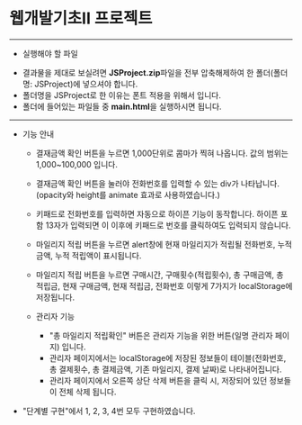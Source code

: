 # 웹개발기초II 프로젝트
***

* 실행해야 할 파일
 - 결과물을 제대로 보실려면 **JSProject.zip**파일을 전부 압축해제하여 한 폴더(폴더명: JSProject)에 넣으셔야 합니다.
 - 폴더명을 JSProject로 한 이유는 폰트 적용을 위해서 입니다.
 - 폴더에 들어있는 파일들 중 **main.html**을 실행하시면 됩니다.

***

* 기능 안내
    - 결재금액 확인 버튼을 누르면 1,000단위로 콤마가 찍혀 나옵니다. 값의 범위는 1,000~100,000 입니다.
    - 결재금액 확인 버튼을 눌러야 전화번호를 입력할 수 있는 div가 나타납니다.(opacity와 height를 animate 효과로 사용하였습니다.)
    - 키패드로 전화번호를 입력하면 자동으로 하이픈 기능이 동작합니다. 하이픈 포함 13자가 입력되면 이 이후에 키패드로 번호를 클릭하여도 입력되지 않습니다.
    - 마일리지 적립 버튼을 누르면 alert창에 현재 마일리지가 적립될 전화번호, 누적 금액, 누적 적립액이 표시됩니다.
    - 마일리지 적립 버튼을 누르면 구매시간, 구매횟수(적립횟수), 총 구매금액, 총 적립금, 현재 구매금액, 현재 적립금, 전화번호 이렇게 7가지가 localStorage에 저장됩니다.

  
  - 관리자 기능 
    + "총 마일리지 적립확인" 버튼은 관리자 기능을 위한 버튼(일명 관리자 페이지) 입니다.
    + 관리자 페이지에서는 localStorage에 저장된 정보들이 테이블(전화번호, 총 결제횟수, 총 결제금액, 기존 마일리지, 결제 날짜)로 나타내어집니다.
    + 관리자 페이지에서 오른쪽 상단 삭제 버튼을 클릭 시, 저장되어 있던 정보들이 전체 삭제 됩니다.
    

* "단계별 구현"에서 1, 2, 3, 4번 모두 구현하였습니다.
  
  
  

  
